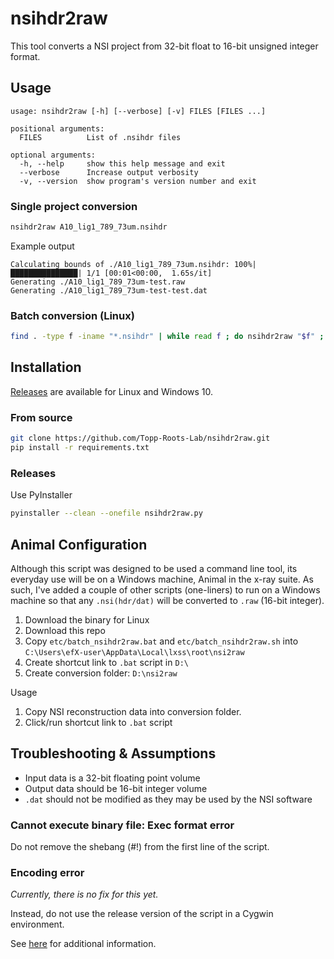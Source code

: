# nsihdr2raw

This tool converts a NSI project from 32-bit float to 16-bit unsigned integer format.

## Usage
```
usage: nsihdr2raw [-h] [--verbose] [-v] FILES [FILES ...]

positional arguments:
  FILES          List of .nsihdr files

optional arguments:
  -h, --help     show this help message and exit
  --verbose      Increase output verbosity
  -v, --version  show program's version number and exit
```

### Single project conversion
```bash
nsihdr2raw A10_lig1_789_73um.nsihdr
```

Example output
```
Calculating bounds of ./A10_lig1_789_73um.nsihdr: 100%|███████████████| 1/1 [00:01<00:00,  1.65s/it]
Generating ./A10_lig1_789_73um-test.raw
Generating ./A10_lig1_789_73um-test-test.dat
```

### Batch conversion (Linux)

```bash
find . -type f -iname "*.nsihdr" | while read f ; do nsihdr2raw "$f" ; done
```

## Installation

[Releases](https://github.com/Topp-Roots-Lab/nsihdr2raw/releases) are available for Linux and Windows 10.

### From source
```bash
git clone https://github.com/Topp-Roots-Lab/nsihdr2raw.git
pip install -r requirements.txt
```

### Releases

Use PyInstaller

```bash
pyinstaller --clean --onefile nsihdr2raw.py
```

## Animal Configuration

Although this script was designed to be used a command line tool, its everyday
use will be on a Windows machine, Animal in the x-ray suite. As such, I've 
added a couple of other scripts (one-liners) to run on a Windows machine so
that any `.nsi(hdr/dat)` will be converted to `.raw` (16-bit integer).

1. Download the binary for Linux
2. Download this repo
3. Copy `etc/batch_nsihdr2raw.bat` and `etc/batch_nsihdr2raw.sh` into `C:\Users\efX-user\AppData\Local\lxss\root\nsi2raw`
4. Create shortcut link to `.bat` script in `D:\`
5. Create conversion folder: `D:\nsi2raw`

Usage

1. Copy NSI reconstruction data into conversion folder.
2. Click/run shortcut link to `.bat` script


## Troubleshooting & Assumptions

- Input data is a 32-bit floating point volume
- Output data should be 16-bit integer volume
- `.dat` should not be modified as they may be used by the NSI software

### Cannot execute binary file: Exec format error

Do not remove the shebang (#!) from the first line of the script.

### Encoding error

*Currently, there is no fix for this yet.*

Instead, do not use the release version of the script in a Cygwin environment.

See [here](
https://www.python.org/dev/peps/pep-0263/) for additional information.